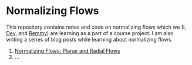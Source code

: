 # Normalizing Flows

This repository contains notes and code on normalizing flows which we (I, [Dev](https://github.com/devamanyu), and [Remmy](https://github.com/remmyzen)) are learning as a part of a course project. I am also writing a series of blog posts while learning about normalizing flows.

1. [Normalizing Flows: Planar and Radial Flows](http://abdulfatir.com/Normalizing-Flows-Part-1/)
2. ...
